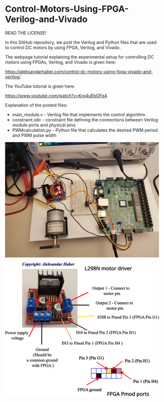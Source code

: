 # Control-Motors-Using-FPGA-Verilog-and-Vivado
READ THE LICENSE! 

In this GitHub repository, we post the Verilog and Python files that are used to control DC motors by using FPGA, Verilog, and Vivado.  

The webpage tutorial explaining the experimental setup for controlling DC motors using FPGAs, Verilog, and Vivado is given here:  

https://aleksandarhaber.com/control-dc-motors-using-fpga-vivado-and-verilog/

The YouTube tutorial is given here:

https://www.youtube.com/watch?v=Krp4uEbOFq4  

Explanation of the posted files:

- main_module.v - Verilog file that implements the control algorithm.
- constraint.xdc - constraint file defining the connections between Verilog module ports and physical pins.
- PWMcalculation.py - Python file that calculates the desired PWM period and PWM pulse width

![Wiring Diagram](https://github.com/AleksandarHaber/Control-Motors-Using-FPGA-Verilog-and-Vivado/blob/main/reduced_size.jpg)

![Motor driver](https://github.com/AleksandarHaber/Control-Motors-Using-FPGA-Verilog-and-Vivado/blob/main/motor_driver.png)


